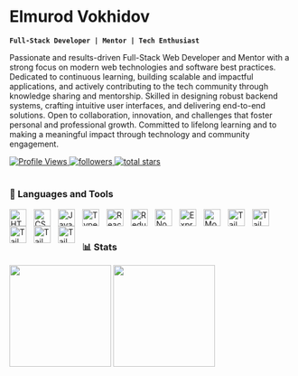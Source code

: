# Elmurod Vokhidov

**`Full-Stack Developer | Mentor | Tech Enthusiast`**

Passionate and results-driven Full-Stack Web Developer and Mentor with a strong focus on modern web technologies and software best practices. Dedicated to continuous learning, building scalable and impactful applications, and actively contributing to the tech community through knowledge sharing and mentorship. Skilled in designing robust backend systems, crafting intuitive user interfaces, and delivering end-to-end solutions. Open to collaboration, innovation, and challenges that foster personal and professional growth. Committed to lifelong learning and to making a meaningful impact through technology and community engagement.

<p align="left">
      <a href="https://github.com/elmurodvokhidov">
         <img alt="Profile Views" title="Profile Views" src="https://komarev.com/ghpvc/?username=elmurodvokhidov&color=lightgrey&style=for-the-badge"/>
      </a>
      <a href="https://github.com/elmurodvokhidov?tab=followers">
         <img alt="followers" title="Follow me on Github" src="https://custom-icon-badges.demolab.com/github/followers/elmurodvokhidov?color=236ad3&labelColor=1155ba&style=for-the-badge&logo=person-add&label=Follow&logoColor=white"/>
      </a>
      <a href="https://github.com/elmurodvokhidov?tab=repositories&sort=stargazers">
         <img alt="total stars" title="Total stars on GitHub" src="https://custom-icon-badges.demolab.com/github/stars/elmurodvokhidov?color=55960c&style=for-the-badge&labelColor=488207&logo=star"/>
      </a>
   </p>

#

### 🧰 Languages and Tools

<img align="left" alt="HTML" width="30px" style="padding-right:10px;" src="https://cdn.jsdelivr.net/gh/devicons/devicon/icons/html5/html5-plain.svg" />
<img align="left" alt="CSS" width="30px" style="padding-right:10px;" src="https://cdn.jsdelivr.net/gh/devicons/devicon/icons/css3/css3-plain.svg" />
<img align="left" alt="JavaScript" width="30px" style="padding-right:10px;" src="https://cdn.jsdelivr.net/gh/devicons/devicon/icons/javascript/javascript-plain.svg" />
<img align="left" alt="TypeScript" width="30px" style="padding-right:10px;" src="https://cdn.jsdelivr.net/gh/devicons/devicon/icons/typescript/typescript-plain.svg" />
<img align="left" alt="React" width="30px" style="padding-right:10px;" src="https://cdn.jsdelivr.net/gh/devicons/devicon/icons/react/react-original.svg" />
<img align="left" alt="Redux" width="30px" style="padding-right:10px;" src="https://cdn.jsdelivr.net/gh/devicons/devicon@latest/icons/redux/redux-original.svg" />
<img align="left" alt="NodeJS" width="30px" style="padding-right:10px;" src="https://cdn.jsdelivr.net/gh/devicons/devicon/icons/nodejs/nodejs-original.svg" />
<img align="left" alt="Express" width="30px" style="padding-right:10px;" src="https://cdn.jsdelivr.net/gh/devicons/devicon@latest/icons/express/express-original.svg" />
<img align="left" alt="MongoDB" width="30px" style="padding-right:10px;" src="https://cdn.jsdelivr.net/gh/devicons/devicon@latest/icons/mongodb/mongodb-original.svg" />
<img align="left" alt="Tailwindcss" width="30px" style="padding-right:10px;" src="https://cdn.jsdelivr.net/gh/devicons/devicon@latest/icons/tailwindcss/tailwindcss-original.svg" />
<img align="left" alt="Tailwindcss" width="30px" style="padding-right:10px;" src="https://cdn.jsdelivr.net/gh/devicons/devicon@latest/icons/postgresql/postgresql-original.svg" />
<img align="left" alt="Tailwindcss" width="30px" style="padding-right:10px;" src="https://cdn.jsdelivr.net/gh/devicons/devicon@latest/icons/nextjs/nextjs-original.svg" />
<img align="left" alt="Tailwindcss" width="30px" style="padding-right:10px;" src="https://cdn.jsdelivr.net/gh/devicons/devicon@latest/icons/denojs/denojs-original.svg" />       
<img align="left" alt="Tailwindcss" width="30px" style="padding-right:10px;" src="https://cdn.jsdelivr.net/gh/devicons/devicon@latest/icons/docker/docker-original.svg" />       

<br />

#

### 📊 Stats
<!--![Anurag's GitHub stats](https://github-readme-stats.vercel.app/api?username=elmurodvokhidov&show_icons=true&theme=tokyonight)-->
<div>
  <img src="https://github-readme-stats.vercel.app/api?username=elmurodvokhidov&show_icons=true&theme=tokyonight&include_all_commits=true" height="180"/>
  <img src="https://github-readme-stats.vercel.app/api/top-langs/?username=elmurodvokhidov&layout=compact&theme=tokyonight&" height="180"/>
</div>
